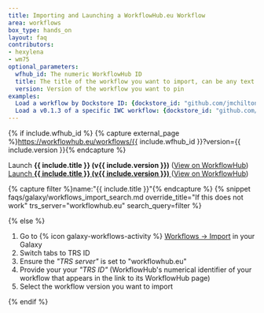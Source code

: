 ```yaml
---
title: Importing and Launching a WorkflowHub.eu Workflow
area: workflows
box_type: hands_on
layout: faq
contributors:
- hexylena
- wm75
optional_parameters:
  wfhub_id: The numeric WorkflowHub ID
  title: The title of the workflow you want to import, can be any text
  version: Version of the workflow you want to pin
examples:
  Load a workflow by Dockstore ID: {dockstore_id: "github.com/jmchilton/galaxy-workflow-dockstore-example-1/mycoolworkflow", title: "My Cool Workflow"}
  Load a v0.1.3 of a specific IWC workflow: {dockstore_id: "github.com/iwc-workflows/kmer-profiling-hifi-VGP1/main", title: "Kmer Profiling HiFi VGP1", version: "v0.1.3"}
---
```


<!-- GTN:IGNORE:011 _blank is used here due to iframeing sites that (can) set x-frame-options. The contexts in which _blank is set are only visible when iframe'd -->

{% if include.wfhub_id %}
{% capture external_page %}https://workflowhub.eu/workflows/{{ include.wfhub_id }}?version={{ include.version }}{% endcapture %}

<div class="show-when-galaxy-proxy-active">

<span class="workflow" data-workflow="https://workflowhub.eu/ga4gh/trs/v2/tools/{{ include.wfhub_id }}/versions/{{ include.version }}">
  Launch <strong>{{ include.title }} (v{{ include.version }})</strong> <i class="fas fa-share-alt" aria-hidden="true"></i>
</span>
(<a target="_blank" href="{{ external_page }}">View on WorkflowHub</a>)

</div>

<div class="hide-when-galaxy-proxy-active">

<a href="https://my.galaxy.training/?path=/workflows/trs_import%3ftrs_server=workflowhub.eu%26run_form=true%26trs_id={{ include.wfhub_id }}%26trs_version={{ include.version }}">
  Launch <strong>{{ include.title }} (v{{ include.version }})</strong> <i class="fas fa-share-alt" aria-hidden="true"></i>
</a>
(<a href="{{ external_page }}">View on WorkflowHub</a>)

</div>

{% capture filter %}name:"{{ include.title }}"{% endcapture %}
{% snippet faqs/galaxy/workflows_import_search.md override_title="If this does not work" trs_server="workflowhub.eu" search_query=filter %}

{% else %}

1. Go to {% icon galaxy-workflows-activity %} [Workflows → Import](https://my.galaxy.training/?path=/workflows/import) in your Galaxy
2. Switch tabs to TRS ID
3. Ensure the *"TRS server"* is set to "workflowhub.eu"
4. Provide your your *"TRS ID"* (WorkflowHub's numerical identifier of your workflow that appears in the link to its WorkflowHub page)
5. Select the workflow version you want to import

{% endif %}
